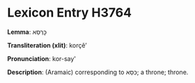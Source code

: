 # Lexicon Entry H3764

**Lemma**: כׇּרְסֵא

**Transliteration (xlit)**: korçêʼ

**Pronunciation**: kor-say'

**Description**:
(Aramaic) corresponding to כִּסֵּא; a throne; throne.
